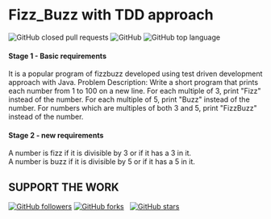 # Fizz_Buzz with TDD approach

![GitHub closed pull requests](https://img.shields.io/github/issues-pr-closed/cvkoo7/Fizz_Buzz)
![GitHub](https://img.shields.io/github/license/cvkoo7/Fizz_Buzz)
![GitHub top language](https://img.shields.io/github/languages/top/cvkoo7/Fizz_Buzz)

#### Stage 1 - Basic requirements
It is a popular program of fizzbuzz developed using test driven development approach with Java.
Problem Description: Write a short program that prints each number from 1 to 100 on a new line. For each multiple of 3, print "Fizz" instead of the number. For each multiple of 5, print "Buzz" instead of the number. For numbers which are multiples of both 3 and 5, print "FizzBuzz" instead of the number.

#### Stage 2 - new requirements
  A number is fizz if it is divisible by 3 or if it has a 3 in it.
  <br/>
  A number is buzz if it is divisible by 5 or if it has a 5 in it.


## SUPPORT THE WORK

[![GitHub followers](https://img.shields.io/github/followers/cvkoo7?label=follow&style=social)](https://github.com/cvkoo7?tab=followers)
[![GitHub forks](https://img.shields.io/github/forks/cvkoo7/Fizz_Buzz?label=forks&style=social)](https://github.com/cvkoo7/Fizz_Buzz) &nbsp;
[![GitHub stars](https://img.shields.io/github/stars/cvkoo7/Fizz_Buzz?style=social)](https://github.com/cvkoo7/Fizz_Buzz)
&nbsp;

